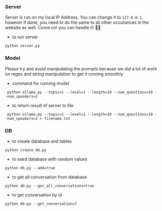 ### Server
Server is run on my local IP Address. You can change it to `127.0.0.1`, however if done, you need to do the same to all other occurances in the website as well. Come on! you can handle it! 💪💪

- to run server
```
python server.py
```

### Model
Please try and avoid manipulating the prompts because we did a lot of work on regex and string manipulation to get it running smoothly 
- command for running model

```
 python ollama.py --topic=1 --level=1 --length=10 --num_questions=10 --num_speakers=2
```

- to return result of server to file

```
 python ollama.py --topic=1 --level=1 --length=10 --num_questions=10 --num_speakers=2 > filename.txt
```

### DB
- to create database and tables
```
python create_db.py
```

- to seed database with random values
```
python db.py --add=true
```

- to get all conversation from database
```
python db.py --get_all_conversations=true
```

- to get conversation by id
```
python db.py --get_conversation=7
```
